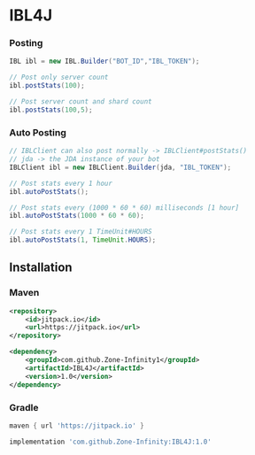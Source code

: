 # IBL4J

### Posting

```java
IBL ibl = new IBL.Builder("BOT_ID","IBL_TOKEN");

// Post only server count
ibl.postStats(100);

// Post server count and shard count
ibl.postStats(100,5);
```

### Auto Posting
```java
// IBLClient can also post normally -> IBLClient#postStats()
// jda -> the JDA instance of your bot
IBLClient ibl = new IBLClient.Builder(jda, "IBL_TOKEN");

// Post stats every 1 hour
ibl.autoPostStats();

// Post stats every (1000 * 60 * 60) milliseconds [1 hour]
ibl.autoPostStats(1000 * 60 * 60);

// Post stats every 1 TimeUnit#HOURS
ibl.autoPostStats(1, TimeUnit.HOURS);
```

## Installation
### Maven
```xml
<repository>
    <id>jitpack.io</id>
    <url>https://jitpack.io</url>
</repository>
```
```xml
<dependency>
    <groupId>com.github.Zone-Infinity1</groupId>
    <artifactId>IBL4J</artifactId>
    <version>1.0</version>
</dependency>
```
### Gradle
```gradle
maven { url 'https://jitpack.io' }
```
```gradle
implementation 'com.github.Zone-Infinity:IBL4J:1.0'
```

